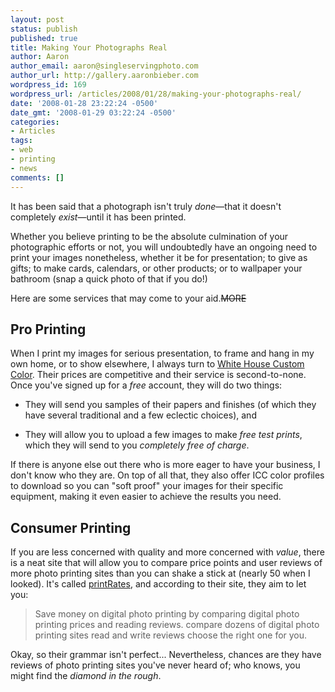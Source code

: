 ```yaml
---
layout: post
status: publish
published: true
title: Making Your Photographs Real
author: Aaron
author_email: aaron@singleservingphoto.com
author_url: http://gallery.aaronbieber.com
wordpress_id: 169
wordpress_url: /articles/2008/01/28/making-your-photographs-real/
date: '2008-01-28 23:22:24 -0500'
date_gmt: '2008-01-29 03:22:24 -0500'
categories:
- Articles
tags:
- web
- printing
- news
comments: []
---
```


It has been said that a photograph isn't truly _done_—that it doesn't completely
_exist_—until it has been printed.

Whether you believe printing to be the absolute culmination of your photographic
efforts or not, you will undoubtedly have an ongoing need to print your images
nonetheless, whether it be for presentation; to give as gifts; to make cards,
calendars, or other products; or to wallpaper your bathroom (snap a quick photo
of that if you do!)

Here are some services that may come to your aid.~~MORE~~

## Pro Printing

When I print my images for serious presentation, to frame and hang in my own
home, or to show elsewhere, I always turn
to [White House Custom Color][whcc]. Their prices are competitive and their
service is second-to-none. Once you've signed up for a _free_ account, they will
do two things:

[whcc]: http://www.whcc.com

* They will send you samples of their papers and finishes (of which they have
  several traditional and a few eclectic choices), and

* They will allow you to upload a few images to make _free test prints_, which
  they will send to you _completely free of charge_.

If there is anyone else out there who is more eager to have your
business, I don't know who they are. On top of all that, they also offer
ICC color profiles to download so you can "soft proof" your images for
their specific equipment, making it even easier to achieve the results
you need.

## Consumer Printing

If you are less concerned with quality and more concerned with
_value_, there is a neat site that will allow you to compare price
points and user reviews of more photo printing sites than you can shake
a stick at (nearly 50 when I looked). It's called
[printRates](http://www.printrates.com/), and according to their site,
they aim to let you:

> Save money on digital photo printing by comparing digital photo printing
> prices and reading reviews. compare dozens of digital photo printing sites
> read and write reviews choose the right one for you.

Okay, so their grammar isn't perfect... Nevertheless, chances are they
have reviews of photo printing sites you've never heard of; who knows,
you might find the _diamond in the rough_.
